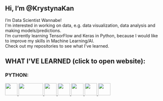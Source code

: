 <h2>Hi, I’m @KrystynaKan </h2>
I’m Data Scientist Wannabe!  <br>
I'm interested in working on data, e.g. data visualization, data analysis and making models/predictions. <br>
I’m currently learning TensorFlow and Keras in Python, because I would like to improve my skills in Machine Learning/AI. <br>
Check out my repositories to see what I've learned.<br>
<p class="small">
<h2>WHAT I'VE LEARNED (click to open website):
</h2>
<h3>PYTHON:</h3>
</p>
<a href="https://pythoninstitute.org/"><img src="https://user-images.githubusercontent.com/105540113/180755892-c3d9aef0-1c42-41d4-9519-2bced56a702e.png"
        width="40"
        height="40"/> </a>
<a href="https://scikit-learn.org/stable/"><img src="https://user-images.githubusercontent.com/105540113/180758708-65e15a0b-ce85-411c-ac35-eedb729c250d.png"
        width="80"
        height="40"/> </a>
<a href="https://numpy.org/"><img src="https://user-images.githubusercontent.com/105540113/180759338-6209d9eb-7429-4662-b005-d30c4a2c1318.png"
        width="40"
        height="40"/> </a>
<a href="https://pandas.pydata.org/"><img src="https://user-images.githubusercontent.com/105540113/180759647-dc8746d2-93a0-49f7-99f1-fd32f9598e77.png"
        width="40"
        height="40"/> </a>
<a href="https://matplotlib.org/"><img src="https://user-images.githubusercontent.com/105540113/180760214-f2afd50e-40f9-4990-b4ef-2489a1bc66a0.png"
        width="40"
        height="40"/> </a>
<a href="https://seaborn.pydata.org/"><img src="https://user-images.githubusercontent.com/105540113/180760629-2b26b305-2c49-451d-8c9d-110fad10ff3d.png"
        width="40"
        height="40"/> </a>                       
<a href="https://plotly.com/"><img src="https://user-images.githubusercontent.com/105540113/180760901-1d08d8fc-7a1d-4713-9138-33efa9fbd08b.png"
        width="40"
        height="40"/> </a>  


<!---
KrystynaKan/KrystynaKan is a ✨ special ✨ repository because its `README.md` (this file) appears on your GitHub profile.
You can click the Preview link to take a look at your changes.
--->
